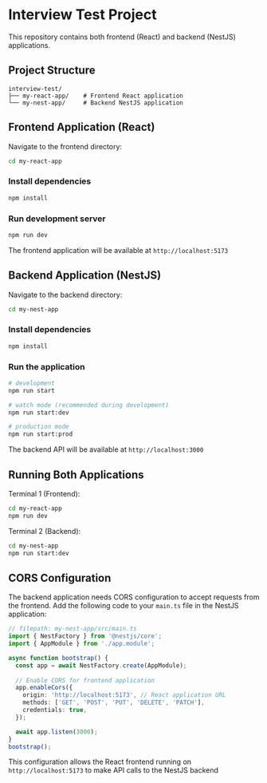 # Interview Test Project

This repository contains both frontend (React) and backend (NestJS) applications.

## Project Structure

```
interview-test/
├── my-react-app/    # Frontend React application
└── my-nest-app/     # Backend NestJS application
```

## Frontend Application (React)

Navigate to the frontend directory:

```bash
cd my-react-app
```

### Install dependencies
```bash
npm install
```

### Run development server
```bash
npm run dev
```

The frontend application will be available at `http://localhost:5173`

## Backend Application (NestJS)

Navigate to the backend directory:

```bash
cd my-nest-app
```

### Install dependencies
```bash
npm install
```

### Run the application

```bash
# development
npm run start

# watch mode (recommended during development)
npm run start:dev

# production mode
npm run start:prod
```

The backend API will be available at `http://localhost:3000`

## Running Both Applications

Terminal 1 (Frontend):
```bash
cd my-react-app
npm run dev
```

Terminal 2 (Backend):
```bash
cd my-nest-app
npm run start:dev
```

## CORS Configuration

The backend application needs CORS configuration to accept requests from the frontend. Add the following code to your `main.ts` file in the NestJS application:

```typescript
// filepath: my-nest-app/src/main.ts
import { NestFactory } from '@nestjs/core';
import { AppModule } from './app.module';

async function bootstrap() {
  const app = await NestFactory.create(AppModule);
  
  // Enable CORS for frontend application
  app.enableCors({
    origin: 'http://localhost:5173', // React application URL
    methods: ['GET', 'POST', 'PUT', 'DELETE', 'PATCH'],
    credentials: true,
  });

  await app.listen(3000);
}
bootstrap();
```

This configuration allows the React frontend running on `http://localhost:5173` to make API calls to the NestJS backend